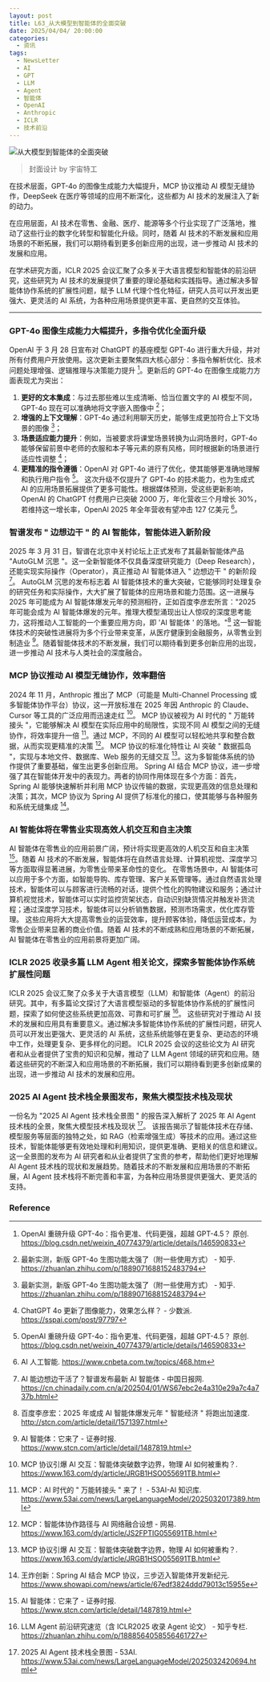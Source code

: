 ```yaml
---
layout: post
title: L63_从大模型到智能体的全面突破
date: 2025/04/04/ 20:00:00
categories:
  - 资讯
tags:
  - NewsLetter
  - AI
  - GPT
  - LLM
  - Agent
  - 智能体
  - OpenAI
  - Anthropic
  - ICLR
  - 技术前沿
---
```

![从大模型到智能体的全面突破](https://pics.naaln.com/2025-04-03-211b83eef0434b01a43814b3e8ca77ec-basicBlog)

> 封面设计 by 宇宙特工

在技术层面，GPT-4o 的图像生成能力大幅提升，MCP 协议推动 AI 模型无缝协作，DeepSeek 在医疗等领域的应用不断深化，这些都为 AI 技术的发展注入了新的动力。

在应用层面，AI 技术在零售、金融、医疗、能源等多个行业实现了广泛落地，推动了这些行业的数字化转型和智能化升级。同时，随着 AI 技术的不断发展和应用场景的不断拓展，我们可以期待看到更多创新应用的出现，进一步推动 AI 技术的发展和应用。

在学术研究方面，ICLR 2025 会议汇聚了众多关于大语言模型和智能体的前沿研究，这些研究为 AI 技术的发展提供了重要的理论基础和实践指导。通过解决多智能体协作系统的扩展性问题，赋予 LLM 代理个性化特征，研究人员可以开发出更强大、更灵活的 AI 系统，为各种应用场景提供更丰富、更自然的交互体验。

---

### GPT-4o 图像生成能力大幅提升，多指令优化全面升级

OpenAI 于 3 月 28 日宣布对 ChatGPT 的基座模型 GPT-4o 进行重大升级，并对所有付费用户开放使用。这次更新主要聚焦四大核心部分：多指令解析优化、技术问题处理增强、逻辑推理与决策能力提升 [^1]。更新后的 GPT-4o 在图像生成能力方面表现尤为突出：
1. **更好的文本集成**：与过去那些难以生成清晰、恰当位置文字的 AI 模型不同，GPT-4o 现在可以准确地将文字嵌入图像中 [^2]；
2. **增强的上下文理解**：GPT-4o 通过利用聊天历史，能够生成更加符合上下文场景的图像 [^2]；
3. **场景适应能力提升**：例如，当被要求将课堂场景转换为山洞场景时，GPT-4o 能够保留前景中老师的衣服和本子等元素的原有风格，同时根据新的场景进行适应性调整 [^3]；
4. **更精准的指令遵循**：OpenAI 对 GPT-4o 进行了优化，使其能够更准确地理解和执行用户指令 [^1]。
这次升级不仅提升了 GPT-4o 的技术能力，也为生成式 AI 的应用场景拓展提供了更多可能性。根据媒体预测，受这些更新影响，OpenAI 的 ChatGPT 付费用户已突破 2000 万，年化营收三个月增长 30%，若维持这一增长率，OpenAI 2025 年全年营收有望冲击 127 亿美元 [^4]。

### 智谱发布 " 边想边干 " 的 AI 智能体，智能体进入新阶段

2025 年 3 月 31 日，智谱在北京中关村论坛上正式发布了其最新智能体产品 "AutoGLM 沉思 "。这一全新智能体不仅具备深度研究能力（Deep Research），还能实现实际操作（Operator），真正推动 AI 智能体进入 " 边想边干 " 的新阶段 [^5]。
AutoGLM 沉思的发布标志着 AI 智能体技术的重大突破，它能够同时处理复杂的研究任务和实际操作，大大扩展了智能体的应用场景和能力范围。这一进展与 2025 年可能成为 AI 智能体爆发元年的预测相符，正如百度李彦宏所言："2025 年可能会成为 AI 智能体爆发的元年。推理大模型涌现出让人惊叹的深度思考能力，这将推动人工智能的一个重要应用方向，即 'AI 智能体 ' 的落地。"[^6]
这一智能体技术的突破性进展将为多个行业带来变革，从医疗健康到金融服务，从零售业到制造业 [^7]。随着智能体技术的不断发展，我们可以期待看到更多创新应用的出现，进一步推动 AI 技术与人类社会的深度融合。

### MCP 协议推动 AI 模型无缝协作，效率翻倍

2024 年 11 月，Anthropic 推出了 MCP（可能是 Multi-Channel Processing 或多智能体协作平台）协议，这一开放标准在 2025 年因 Anthropic 的 Claude、Cursor 等工具的广泛应用而迅速走红 [^8]。
MCP 协议被视为 AI 时代的 " 万能转接头 "，它能够解决 AI 模型在实际应用中的局限性，实现不同 AI 模型之间的无缝协作，将效率提升一倍 [^9]。通过 MCP，不同的 AI 模型可以轻松地共享和整合数据，从而实现更精准的决策 [^10]。
MCP 协议的标准化特性让 AI 突破 " 数据孤岛 "，实现与本地文件、数据库、Web 服务的无缝交互 [^8]。这为多智能体系统的协作提供了重要基础，催生出更多创新应用。
Spring AI 结合 MCP 协议，进一步增强了其在智能体开发中的表现力。两者的协同作用体现在多个方面：首先，Spring AI 能够快速解析并利用 MCP 协议传输的数据，实现更高效的信息处理和决策；其次，MCP 协议为 Spring AI 提供了标准化的接口，使其能够与各种服务和系统无缝集成 [^11]。

### AI 智能体将在零售业实现高效人机交互和自主决策

AI 智能体在零售业的应用前景广阔，预计将实现更高效的人机交互和自主决策 [^7]。随着 AI 技术的不断发展，智能体将在自然语言处理、计算机视觉、深度学习等方面取得显著进展，为零售业带来革命性的变化。
在零售场景中，AI 智能体可以应用于多个方面，如智能导购、库存管理、客户关系管理等。通过自然语言处理技术，智能体可以与顾客进行流畅的对话，提供个性化的购物建议和服务；通过计算机视觉技术，智能体可以实时监控货架状态，自动识别缺货情况并触发补货流程；通过深度学习技术，智能体可以分析销售数据，预测市场需求，优化库存管理。
这些应用将大大提高零售业的运营效率，提升顾客体验，降低运营成本，为零售企业带来显著的商业价值。随着 AI 技术的不断成熟和应用场景的不断拓展，AI 智能体在零售业的应用前景将更加广阔。

### ICLR 2025 收录多篇 LLM Agent 相关论文，探索多智能体协作系统扩展性问题

ICLR 2025 会议汇聚了众多关于大语言模型（LLM）和智能体（Agent）的前沿研究。其中，有多篇论文探讨了大语言模型驱动的多智能体协作系统的扩展性问题，探索了如何使这些系统更加高效、可靠和可扩展 [^12]。
这些研究对于推动 AI 技术的发展和应用具有重要意义。通过解决多智能体协作系统的扩展性问题，研究人员可以开发出更强大、更灵活的 AI 系统，这些系统能够在更复杂、更动态的环境中工作，处理更复杂、更多样化的问题。
ICLR 2025 会议的这些论文为 AI 研究者和从业者提供了宝贵的知识和见解，推动了 LLM Agent 领域的研究和应用。随着这些研究的不断深入和应用场景的不断拓展，我们可以期待看到更多创新成果的出现，进一步推动 AI 技术的发展和应用。

### 2025 AI Agent 技术栈全景图发布，聚焦大模型技术栈及现状

一份名为 "2025 AI Agent 技术栈全景图 " 的报告深入解析了 2025 年 AI Agent 技术栈的全景，聚焦大模型技术栈及现状 [^13]。
该报告揭示了智能体技术在存储、模型服务等层面的独特之处，如 RAG（检索增强生成）等技术的应用。通过这些技术，智能体能够更有效地处理和利用知识，提供更准确、更相关的信息和建议。
这一全景图的发布为 AI 研究者和从业者提供了宝贵的参考，帮助他们更好地理解 AI Agent 技术栈的现状和发展趋势。随着技术的不断发展和应用场景的不断拓展，AI Agent 技术栈将不断完善和丰富，为各种应用场景提供更强大、更灵活的支持。

### Reference

[^1]: OpenAI 重磅升级 GPT-4o：指令更准、代码更强，超越 GPT-4.5？ 原创. https://blog.csdn.net/weixin_40774379/article/details/146590833
[^2]: 最新实测，新版 GPT-4o 生图功能太强了（附一些使用方式） - 知乎. https://zhuanlan.zhihu.com/p/1889071688152483794
[^3]: ChatGPT 4o 更新了图像能力，效果怎么样？ - 少数派. https://sspai.com/post/97797
[^4]: AI 人工智能. https://www.cnbeta.com.tw/topics/468.htm
[^5]: AI 能边想边干活了？智谱发布最新 AI 智能体 - 中国日报网. https://cn.chinadaily.com.cn/a/202504/01/WS67ebc2e4a310e29a7c4a737b.html
[^6]: 百度李彦宏：2025 年或成 AI 智能体爆发元年 " 智能经济 " 将跑出加速度. http://stcn.com/article/detail/1571397.html
[^7]: AI 智能体：它来了 - 证券时报. https://www.stcn.com/article/detail/1487819.html
[^8]: MCP 协议引爆 AI 交互：智能体突破数字边界，物理 AI 如何被重构？. https://www.163.com/dy/article/JRGB1HSO055691TB.html
[^9]: MCP：AI 时代的 " 万能转接头 " 来了！ - 53AI-AI 知识库. https://www.53ai.com/news/LargeLanguageModel/2025032017389.html
[^10]: MCP：智能体协作路径与 AI 网络融合设想 - 网易. https://www.163.com/dy/article/JS2FPTIG055691TB.html
[^11]: 王炸创新：Spring AI 结合 MCP 协议，三步迈入智能体开发新纪元. https://www.showapi.com/news/article/67edf3824ddd79013c15955e
[^12]: LLM Agent 前沿研究速览（含 ICLR2025 收录 Agent 论文） - 知乎专栏. https://zhuanlan.zhihu.com/p/1888564058556461727
[^13]: 2025 AI Agent 技术栈全景图 - 53AI. https://www.53ai.com/news/LargeLanguageModel/2025032420694.html
